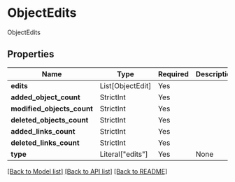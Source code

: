 # ObjectEdits

ObjectEdits

## Properties
| Name | Type | Required | Description |
| ------------ | ------------- | ------------- | ------------- |
**edits** | List[ObjectEdit] | Yes |  |
**added_object_count** | StrictInt | Yes |  |
**modified_objects_count** | StrictInt | Yes |  |
**deleted_objects_count** | StrictInt | Yes |  |
**added_links_count** | StrictInt | Yes |  |
**deleted_links_count** | StrictInt | Yes |  |
**type** | Literal["edits"] | Yes | None |


[[Back to Model list]](../../README.md#documentation-for-models) [[Back to API list]](../../README.md#documentation-for-api-endpoints) [[Back to README]](../../README.md)
